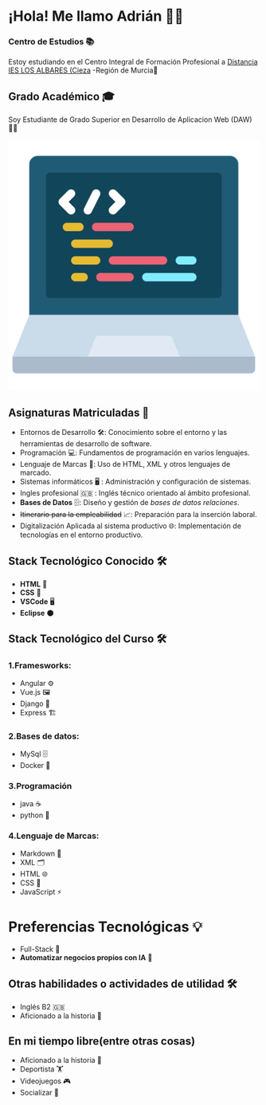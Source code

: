 # ¡Hola! Me llamo Adrián 👨‍💻


### Centro de Estudios 📚
Estoy estudiando en el Centro Integral de Formación Profesional a [Distancia IES LOS ALBARES (Cieza](https://www.ieslosalbares.es/laconservera/)  -Región de Murcia🏫


## Grado Académico 🎓 
Soy Estudiante de Grado Superior en Desarrollo de Aplicacion Web (DAW) 👨‍🎓

![](https://github.com/adrianlopez-ai/adrianlopez-ai/blob/main/programacion.png)


## Asignaturas Matriculadas 📖
 
- Entornos de Desarrollo 🛠️: Conocimiento sobre el entorno y las herramientas de desarrollo de software.
- Programación 💻: Fundamentos de programación en varios lenguajes.
- Lenguaje de Marcas 📝: Uso de HTML, XML y otros lenguajes de marcado.
- Sistemas informáticos 🖥️ : Administración y configuración de sistemas. 
- Ingles profesional 🇬🇧 : Inglés técnico orientado al ámbito profesional.
- **Bases de Datos** 🗄️: Diseño y gestión de *bases de datos relaciones*.
- ~~Itinerario para la empleabilidad~~ 📈: Preparación para la inserción laboral.
- Digitalización Aplicada al sistema productivo 🌐: Implementación de tecnologías en el entorno productivo.


## Stack Tecnológico Conocido 🛠️

- **HTML** 📝
- **CSS**  🎨
- **VSCode** 🖥️
- **Eclipse** 🌑


## Stack Tecnológico del Curso  🛠️


### 1.Framesworks: 

 - Angular ⚙️
 - Vue.js 🖼️
 - Django  🐍
 - Express 🏗️

### 2.Bases de datos: 

 - MySql 🗄️
 - Docker 🐳

### 3.Programación 

 - java  ☕
 - python  🐍

### 4.Lenguaje de Marcas:

 - Markdown 📝
 - XML  🗂️
 - HTML 🌐
 - CSS 🎨
 - JavaScript ⚡


# Preferencias Tecnológicas 💡

- Full-Stack 🚀
- **Automatizar negocios propios con IA**  🧠 


## Otras habilidades o actividades de utilidad  🛠️

- Inglés B2  🇬🇧
- Aficionado a la historia 📜

## En mi tiempo libre(entre otras cosas)

- Aficionado a la historia 📜
- Deportista 🏋️
- Videojuegos 🎮 
- Socializar 🤝



